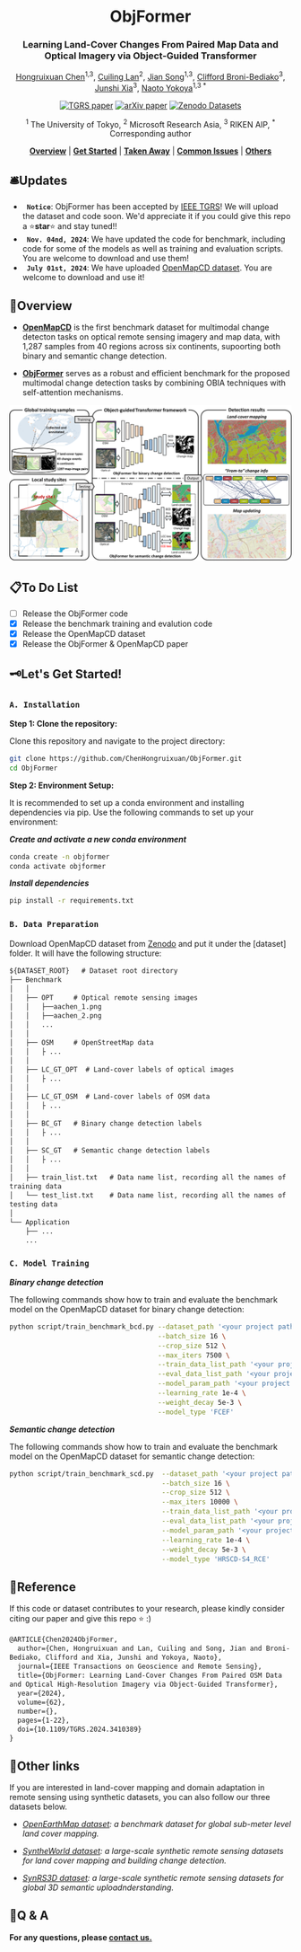 <div align="center">
<h1 align="center">ObjFormer</h1>

<h3>Learning Land-Cover Changes From Paired Map Data and Optical Imagery via Object-Guided Transformer
</h3>

[Hongruixuan Chen](https://scholar.google.ch/citations?user=XOk4Cf0AAAAJ&hl=zh-CN&oi=ao)<sup>1,3</sup>, [Cuiling Lan](https://scholar.google.com/citations?user=XZugqiwAAAAJ&hl=zh-CN)<sup>2</sup>, [Jian Song](https://scholar.google.ch/citations?user=CgcMFJsAAAAJ&hl=zh-CN)<sup>1,3</sup>, [Clifford Broni-Bediako](https://scholar.google.co.jp/citations?user=Ng45cnYAAAAJ&hl=en)<sup>3</sup>, [Junshi Xia](https://scholar.google.com/citations?user=n1aKdTkAAAAJ&hl=en)<sup>3</sup>, [Naoto Yokoya](https://scholar.google.co.jp/citations?user=DJ2KOn8AAAAJ&hl=en)<sup>1,3 *</sup>

[![TGRS paper](https://img.shields.io/badge/TGRS-paper-00629B.svg)](https://ieeexplore.ieee.org/abstract/document/10551264)  [![arXiv paper](https://img.shields.io/badge/arXiv-paper-b31b1b.svg)](https://arxiv.org/abs/2310.02674)  [![Zenodo Datasets](https://img.shields.io/badge/Zenodo-Datasets-green)](https://zenodo.org/records/14028095) 


<sup>1</sup> The University of Tokyo, <sup>2</sup> Microsoft Research Asia,  <sup>3</sup> RIKEN AIP,  <sup>*</sup> Corresponding author

[**Overview**](#overview) | [**Get Started**](#%EF%B8%8Flets-get-started) | [**Taken Away**](#%EF%B8%8Fresults-taken-away) | [**Common Issues**](#common-issues) | [**Others**](#q--a) 

</div>

## 🛎️Updates
* **` Notice`**: ObjFormer has been accepted by [IEEE TGRS](https://ieeexplore.ieee.org/document/10551264)! We will upload the dataset and code soon. We'd appreciate it if you could give this repo a ⭐️**star**⭐️ and stay tuned!!
* **` Nov. 04nd, 2024`**: We have updated the code for benchmark, including code for some of the models as well as training and evaluation scripts. You are welcome to download and use them!
* **` July 01st, 2024`**: We have uploaded [OpenMapCD dataset](https://zenodo.org/records/14028095). You are welcome to download and use it!


## 🔭Overview

* [**OpenMapCD**](https://zenodo.org/records/14028095) is the first benchmark dataset for multimodal change detecton tasks on optical remote sensing imagery and map data, with 1,287 samples from 40 regions across six continents, supoorting both binary and semantic change detection. 


* [**ObjFormer**](https://ieeexplore.ieee.org/document/10565926) serves as a robust and efficient benchmark for the proposed multimodal change detection tasks by combining OBIA techniques with self-attention mechanisms.

<img src="./fig/Overall_framework.jpg">


## 📋To Do List

- [ ] Release the ObjFormer code
- [x] Release the benchmark training and evalution code
- [x] Release the OpenMapCD dataset
- [x] Release the ObjFormer & OpenMapCD paper

## 🗝️Let's Get Started!
### `A. Installation`
**Step 1: Clone the repository:**

Clone this repository and navigate to the project directory:
```bash
git clone https://github.com/ChenHongruixuan/ObjFormer.git
cd ObjFormer
```

**Step 2: Environment Setup:**

It is recommended to set up a conda environment and installing dependencies via pip. Use the following commands to set up your environment:

***Create and activate a new conda environment***

```bash
conda create -n objformer
conda activate objformer
```

***Install dependencies***

```bash
pip install -r requirements.txt
```

### `B. Data Preparation`

Download OpenMapCD dataset from [Zenodo](https://zenodo.org/records/14028095) and put it under the [dataset] folder. It will have the following structure: 
```
${DATASET_ROOT}   # Dataset root directory
├── Benchmark
│   │
│   ├── OPT     # Optical remote sensing images
│   │   ├──aachen_1.png
│   │   ├──aachen_2.png
│   │   ...
│   │
│   ├── OSM     # OpenStreetMap data
│   │   ├ ... 
│   │
│   ├── LC_GT_OPT  # Land-cover labels of optical images	
│   │   ├ ... 
│   │     
│   ├── LC_GT_OSM  # Land-cover labels of OSM data
│   │   ├ ... 
│   │     
│   ├── BC_GT   # Binary change detection labels
│   │   ├ ... 
│   │
│   ├── SC_GT   # Semantic change detection labels
│   │   ├ ... 
│   │  
│   ├── train_list.txt   # Data name list, recording all the names of training data
│   └── test_list.txt    # Data name list, recording all the names of testing data  
│   
└── Application
    ├── ...
    ...
```

### `C. Model Training`

***Binary change detection***

The following commands show how to train and evaluate the benchmark model on the OpenMapCD dataset for binary change detection:
```bash
python script/train_benchmark_bcd.py --dataset_path '<your project path>/dataset/OpenMapCD/benchmark' \
                                     --batch_size 16 \
                                     --crop_size 512 \
                                     --max_iters 7500 \
                                     --train_data_list_path '<your project path>/dataset/OpenMapCD/benchmark/train_list.txt' \
                                     --eval_data_list_path '<your project path>/dataset/OpenMapCD/benchmark/eval_list.txt' \
                                     --model_param_path '<your project path>saved_weight' \
                                     --learning_rate 1e-4 \
                                     --weight_decay 5e-3 \
                                     --model_type 'FCEF' 
```


***Semantic change detection***

The following commands show how to train and evaluate the benchmark model on the OpenMapCD dataset for semantic change detection:
```bash
python script/train_benchmark_scd.py  --dataset_path '<your project path>/dataset/OpenMapCD/benchmark' \
                                      --batch_size 16 \
                                      --crop_size 512 \
                                      --max_iters 10000 \
                                      --train_data_list_path '<your project path>/dataset/OpenMapCD/benchmark/train_list.txt' \
                                      --eval_data_list_path '<your project path>/dataset/OpenMapCD/benchmark/eval_list.txt' \
                                      --model_param_path '<your project path>/saved_weight' \
                                      --learning_rate 1e-4 \
                                      --weight_decay 5e-3 \
                                      --model_type 'HRSCD-S4_RCE' 
```


## 📜Reference

If this code or dataset contributes to your research, please kindly consider citing our paper and give this repo ⭐️ :)
```
@ARTICLE{Chen2024ObjFormer,
  author={Chen, Hongruixuan and Lan, Cuiling and Song, Jian and Broni-Bediako, Clifford and Xia, Junshi and Yokoya, Naoto},
  journal={IEEE Transactions on Geoscience and Remote Sensing}, 
  title={ObjFormer: Learning Land-Cover Changes From Paired OSM Data and Optical High-Resolution Imagery via Object-Guided Transformer}, 
  year={2024},
  volume={62},
  number={},
  pages={1-22},
  doi={10.1109/TGRS.2024.3410389}
}
```


## 🔗Other links
If you are interested in land-cover mapping and domain adaptation in remote sensing using synthetic datasets, you can also follow our three datasets below.

* *[OpenEarthMap dataset](https://open-earth-map.org/): a benchmark dataset for global sub-meter level land cover mapping.*

* *[SyntheWorld dataset](https://github.com/JTRNEO/SyntheWorld): a large-scale synthetic remote sensing datasets for land cover mapping and building change detection.* 

* *[SynRS3D dataset](https://github.com/JTRNEO/SyntheWorld): a large-scale synthetic remote sensing datasets for global 3D semantic uploadnderstanding.* 


## 🙋Q & A
**For any questions, please [contact us.](mailto:Qschrx@gmail.com)**
